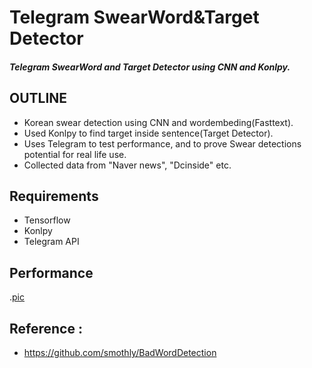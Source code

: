 # Telegram SwearWord&Target Detector
##### Telegram SwearWord and Target Detector using CNN and Konlpy.

## OUTLINE
* Korean swear detection using CNN and wordembeding(Fasttext).
* Used Konlpy to find target inside sentence(Target Detector).
* Uses Telegram to test performance, and to prove Swear detections potential for real life use.
* Collected data from "Naver news", "Dcinside" etc.


## Requirements
* Tensorflow
* Konlpy
* Telegram API 


## Performance
.[pic](./Dropout0.4.png)


## Reference : 
* https://github.com/smothly/BadWordDetection
